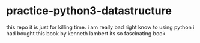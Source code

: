 # practice-python3-datastructure
this repo it is just for killing time. i am really bad right know to using python
i had bought this book by kenneth lambert
its so fascinating book 


